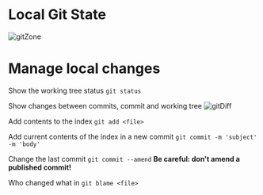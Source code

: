 # Local Git State

![gitZone](../../assets/images/gitZone.png)

# Manage local changes

Show the working tree status
`git status`

Show changes between commits, commit and working tree
![gitDiff](../../assets/images/gitDiff.png)

Add <file> contents to the index
`git add <file>`

Add current contents of the index in a new commit
`git commit -m 'subject' -m 'body'`

Change the last commit
`git commit --amend`
**Be careful: don't amend a published commit!**

Who changed what in <file>
`git blame <file>`